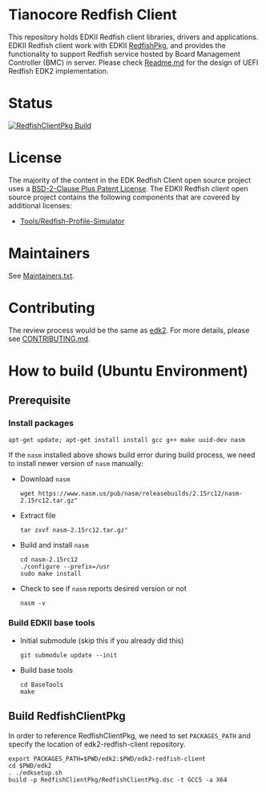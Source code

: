 # Tianocore Redfish Client
This repository holds EDKII Redfish client libraries, drivers and applications.
EDKII Redfish client work with EDKII [RedfishPkg](https://github.com/tianocore/edk2/tree/master/RedfishPkg),
and provides the functionality to support Redfish service hosted by Board Management Controller (BMC) in server.
Please check [Readme.md](https://github.com/tianocore/edk2/blob/master/RedfishPkg/Readme.md) for the design of
UEFI Redfish EDK2 implementation.

# Status
[![RedfishClientPkg Build](https://github.com/tianocore/edk2-redfish-client/actions/workflows/main.yml/badge.svg)](https://github.com/tianocore/edk2-redfish-client/actions/workflows/main.yml)

# License
The majority of the content in the EDK Redfish Client open source project uses a
[BSD-2-Clause Plus Patent License](LICENSE). The EDKII Redfish client open source project contains the following
components that are covered by additional licenses:

  - [Tools/Redfish-Profile-Simulator](Tools/Redfish-Profile-Simulator/LICENSE.md)

# Maintainers

See [Maintainers.txt](Maintainers.txt).

# Contributing

The review process would be the same as [edk2](https://github.com/tianocore/edk2/tree/master?tab=readme-ov-file#code-contributions).
For more details, please see [CONTRIBUTING.md](CONTRIBUTING.md).

# How to build (Ubuntu Environment)
## Prerequisite
### Install packages
```
apt-get update; apt-get install install gcc g++ make uuid-dev nasm
```
If the `nasm` installed above shows build error during build process, we need to install
newer version of `nasm` manually:
- Download `nasm`
  ```
  wget https://www.nasm.us/pub/nasm/releasebuilds/2.15rc12/nasm-2.15rc12.tar.gz"
  ```
- Extract file
  ```
  tar zxvf nasm-2.15rc12.tar.gz"
  ```
- Build and install `nasm`
  ```
  cd nasm-2.15rc12
  ./configure --prefix=/usr
  sudo make install
  ```
- Check to see if `nasm` reports desired version or not
  ```
  nasm -v
  ```
### Build EDKII base tools
- Initial submodule (skip this if you already did this)
  ```
  git submodule update --init
  ```
- Build base tools
  ```
  cd BaseTools
  make
  ```
## Build RedfishClientPkg
In order to reference RedfishClientPkg, we need to set `PACKAGES_PATH` and specify the location
of edk2-redfish-client repository.
```
export PACKAGES_PATH=$PWD/edk2:$PWD/edk2-redfish-client
cd $PWD/edk2
. ./edksetup.sh
build -p RedfishClientPkg/RedfishClientPkg.dsc -t GCC5 -a X64
```
